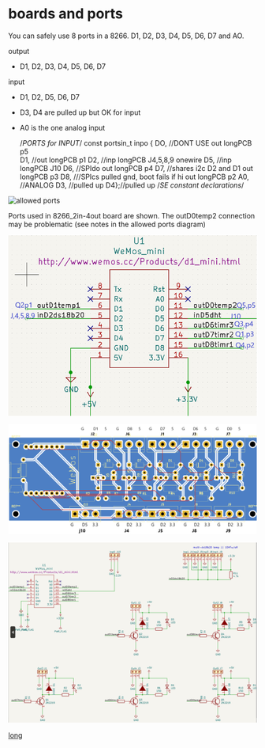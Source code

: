 # boards and ports

You can safely use 8 ports in a 8266. D1, D2, D3, D4, D5, D6, D7 and AO. 

output
 - D1, D2, D3, D4, D5, D6, D7 
 
input
- D1, D2, D5, D6, D7 
- D3, D4 are pulled up but OK for input
- A0 is the one analog input

    /*PORTS for INPUT*/
    const portsin_t inpo {
      DO, //DONT USE out longPCB p5        
      D1, //out longPCB p1
      D2, //inp longPCB J4,5,8,9 onewire
      D5, //inp longPCB J10
      D6, //SPIdo out longPCB p4
      D7, //shares i2c D2 and D1 out longPCB p3
      D8, ///SPIcs pulled gnd, boot fails if hi out longPCB p2
      A0, //ANALOG
      D3, //pulled up
      D4};//pulled up
    /*SE constant declarations*/  


![allowed ports](../esp8266ports.png)

Ports used in 8266_2in-4out board are shown. The outD0temp2 connection may be problematic (see notes in the allowed ports diagram)

![8266_2in-4outSCH](./8266_2in-4outSCH.png)

![pcb_long](./pcb_long.png)

![schem_long](./schem_long.png)

[long](boards/long.pdf)